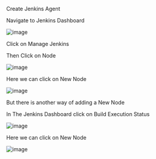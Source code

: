 Create Jenkins Agent 

Navigate to Jenkins Dashboard 

![image](https://github.com/devops-pritam/jenkins/assets/132892500/8d823cc8-9d87-4fb1-89e3-9725d25c3b2c)

Click on Manage Jenkins

Then Click on Node 

![image](https://github.com/devops-pritam/jenkins/assets/132892500/9b15efc5-6d52-4571-a3a3-eab362039a91)

Here we can click on New Node

![image](https://github.com/devops-pritam/jenkins/assets/132892500/4531c4e8-d9d9-4a96-a982-c87b459f94ea)

But there is another way of adding a New Node

In The Jenkins Dashboard click on Build Execution Status

![image](https://github.com/devops-pritam/jenkins/assets/132892500/e6c532d7-5a89-4f0f-b0ae-4e9e17b934ea)

Here we can click on New Node

![image](https://github.com/devops-pritam/jenkins/assets/132892500/1df0aa2d-067d-413d-80fe-2ba93734096c)











